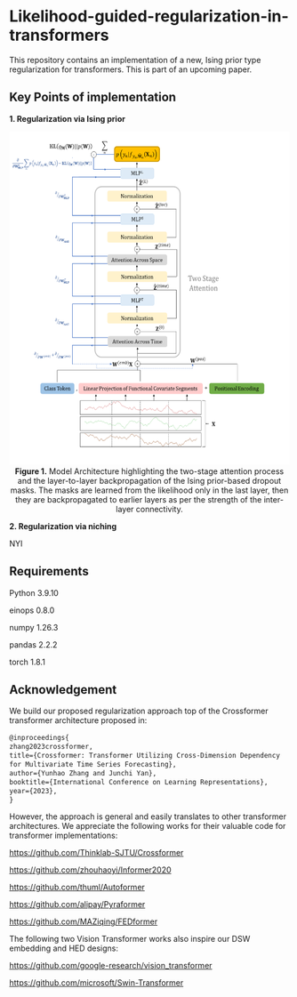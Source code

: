 # Likelihood-guided-regularization-in-transformers

This repository contains an implementation of a new, Ising prior type regularization for transformers. This is part of an upcoming paper. 

## Key Points of implementation

**1. Regularization via Ising prior**

<p align="center">
  <img src="./pic/LBRT.png" height="600" alt="Model Architecture" />
  <br>
  <b>Figure 1.</b> Model Architecture highlighting the two-stage attention process and the layer-to-layer backpropagation of the Ising prior-based dropout masks. The masks are learned from the likelihood only in the last layer, then they are backpropagated to earlier layers as per the strength of the inter-layer connectivity.
</p>

**2. Regularization via niching**

NYI

## Requirements

Python 3.9.10

einops 0.8.0

numpy 1.26.3

pandas 2.2.2

torch 1.8.1


## Acknowledgement

We build our proposed regularization approach top of the Crossformer transformer architecture proposed in:
```
@inproceedings{
zhang2023crossformer,
title={Crossformer: Transformer Utilizing Cross-Dimension Dependency for Multivariate Time Series Forecasting},
author={Yunhao Zhang and Junchi Yan},
booktitle={International Conference on Learning Representations},
year={2023},
}
```
However, the approach is general and easily translates to other transformer architectures. We appreciate the following works for their valuable code for transformer implementations:

https://github.com/Thinklab-SJTU/Crossformer

https://github.com/zhouhaoyi/Informer2020

https://github.com/thuml/Autoformer

https://github.com/alipay/Pyraformer

https://github.com/MAZiqing/FEDformer

The following two Vision Transformer works also inspire our DSW embedding and HED designs:

https://github.com/google-research/vision_transformer

https://github.com/microsoft/Swin-Transformer
